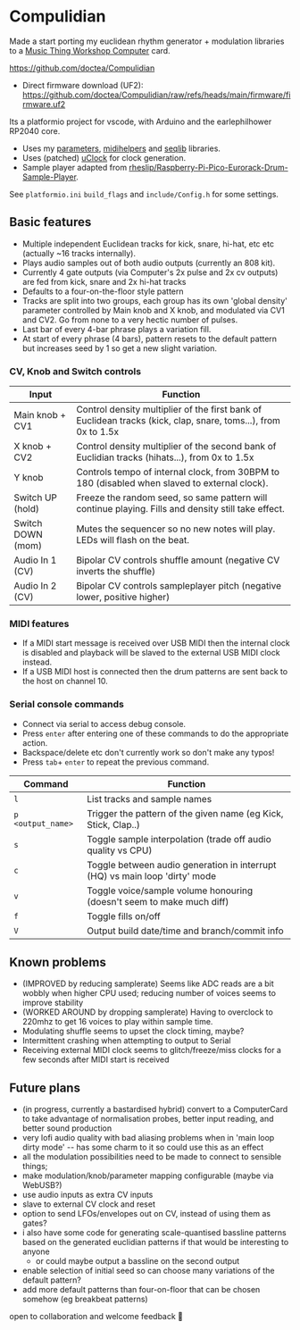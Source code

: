 # Compulidian

Made a start porting my euclidean rhythm generator + modulation libraries to a [Music Thing Workshop Computer](https://github.com/tomWhitwell/Workshop_Computer) card.

https://github.com/doctea/Compulidian
- Direct firmware download (UF2): https://github.com/doctea/Compulidian/raw/refs/heads/main/firmware/firmware.uf2

Its a platformio project for vscode, with Arduino and the earlephilhower RP2040 core.

- Uses my [parameters](https://github.com/doctea/parameters), [midihelpers](https://github.com/doctea/midihelpers) and [seqlib](https://github.com/doctea/seqlib) libraries.
- Uses (patched) [uClock](https://github.com/midilab/uClock) for clock generation.
- Sample player adapted from [rheslip/Raspberry-Pi-Pico-Eurorack-Drum-Sample-Player](https://github.com/rheslip/Raspberry-Pi-Pico-Eurorack-Drum-Sample-Player).

See `platformio.ini` `build_flags` and `include/Config.h` for some settings.

## Basic features

- Multiple independent Euclidean tracks for kick, snare, hi-hat, etc etc (actually ~16 tracks internally).
- Plays audio samples out of both audio outputs (currently an 808 kit).
- Currently 4 gate outputs (via Computer's 2x pulse and 2x cv outputs) are fed from kick, snare and 2x hi-hat tracks
- Defaults to a four-on-the-floor style pattern
- Tracks are split into two groups, each group has its own 'global density' parameter controlled by Main knob and X knob, and modulated via CV1 and CV2.  Go from none to a very hectic number of pulses.
- Last bar of every 4-bar phrase plays a variation fill.
- At start of every phrase (4 bars), pattern resets to the default pattern but increases seed by 1 so get a new slight variation.

### CV, Knob and Switch controls

| Input             | Function                                                                                                        |
| ----------------- | --------------------------------------------------------------------------------------------------------------- |
| Main knob + CV1   | Control density multiplier of the first bank of Euclidean tracks (kick, clap, snare, toms...), from 0x to 1.5x  |
| X knob + CV2      | Control density multiplier of the second bank of Euclidian tracks (hihats...), from 0x to 1.5x                  |
| Y knob            | Controls tempo of internal clock, from 30BPM to 180 (disabled when slaved to external clock).                   |
| Switch UP (hold)  | Freeze the random seed, so same pattern will continue playing.  Fills and density still take effect.            |
| Switch DOWN (mom) | Mutes the sequencer so no new notes will play.  LEDs will flash on the beat.                                    |
| Audio In 1 (CV)   | Bipolar CV controls shuffle amount (negative CV inverts the shuffle)                                            |
| Audio In 2 (CV)   | Bipolar CV controls sampleplayer pitch (negative lower, positive higher)                                        |

### MIDI features

- If a MIDI start message is received over USB MIDI then the internal clock is disabled and playback will be slaved to the external USB MIDI clock instead.
- If a USB MIDI host is connected then the drum patterns are sent back to the host on channel 10.

### Serial console commands

- Connect via serial to access debug console.
- Press `enter` after entering one of these commands to do the appropriate action.
- Backspace/delete etc don't currently work so don't make any typos!
- Press `tab`+ `enter` to repeat the previous command.

| Command           | Function                                                                    |
| ----------------- | --------------------------------------------------------------------------- |
| `l`               | List tracks and sample names                                                |
| `p <output_name>` | Trigger the pattern of the given name (eg Kick, Stick, Clap..)              |
| `s`               | Toggle sample interpolation (trade off audio quality vs CPU)                |
| `c`               | Toggle between audio generation in interrupt (HQ) vs main loop 'dirty' mode |
| `v`               | Toggle voice/sample volume honouring (doesn't seem to make much diff)       |
| `f`               | Toggle fills on/off                                                         |
| `V`		    | Output build date/time and branch/commit info				  |

## Known problems

- (IMPROVED by reducing samplerate) Seems like ADC reads are a bit wobbly when higher CPU used; reducing number of voices seems to improve stability
- (WORKED AROUND by dropping samplerate) Having to overclock to 220mhz to get 16 voices to play within sample time.
- Modulating shuffle seems to upset the clock timing, maybe?
- Intermittent crashing when attempting to output to Serial
- Receiving external MIDI clock seems to glitch/freeze/miss clocks for a few seconds after MIDI start is received

## Future plans

- (in progress, currently a bastardised hybrid) convert to a ComputerCard to take advantage of normalisation probes, better input reading, and better sound production
- very lofi audio quality with bad aliasing problems when in 'main loop dirty mode' -- has some charm to it so could use this as an effect
- all the modulation possibilities need to be made to connect to sensible things;
- make modulation/knob/parameter mapping configurable (maybe via WebUSB?)
- use audio inputs as extra CV inputs
- slave to external CV clock and reset
- option to send LFOs/envelopes out on CV, instead of using them as gates?
- i also have some code for generating scale-quantised bassline patterns based on the generated euclidian patterns if that would be interesting to anyone
  - or could maybe output a bassline on the second output
- enable selection of initial seed so can choose many variations of the default pattern?
- add more default patterns than four-on-floor that can be chosen somehow (eg breakbeat patterns)

open to collaboration and welcome feedback 🙂
